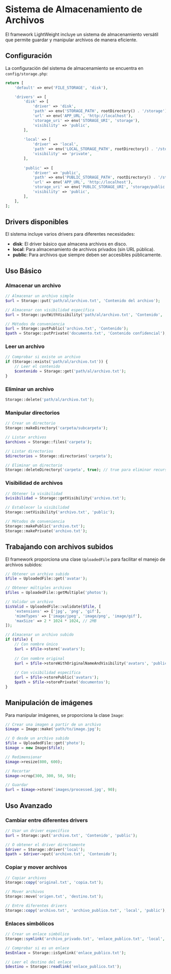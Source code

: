 # Sistema de Almacenamiento de Archivos

El framework LightWeight incluye un sistema de almacenamiento versátil que permite guardar y manipular archivos de manera eficiente.

## Configuración

La configuración del sistema de almacenamiento se encuentra en `config/storage.php`:

```php
return [
    'default' => env('FILE_STORAGE', 'disk'),

    'drivers' => [
        'disk' => [
            'driver' => 'disk',
            'path' => env('STORAGE_PATH', rootDirectory() . '/storage'),
            'url' => env('APP_URL', 'http://localhost'),
            'storage_uri' => env('STORAGE_URI', 'storage'),
            'visibility' => 'public',
        ],
        
        'local' => [
            'driver' => 'local',
            'path' => env('LOCAL_STORAGE_PATH', rootDirectory() . '/storage/app'),
            'visibility' => 'private',
        ],
        
        'public' => [
            'driver' => 'public',
            'path' => env('PUBLIC_STORAGE_PATH', rootDirectory() . '/storage/public'),
            'url' => env('APP_URL', 'http://localhost'),
            'storage_uri' => env('PUBLIC_STORAGE_URI', 'storage/public'),
            'visibility' => 'public',
        ],
    ],
];
```

## Drivers disponibles

El sistema incluye varios drivers para diferentes necesidades:

- **disk**: El driver básico que almacena archivos en disco.
- **local**: Para almacenamiento de archivos privados (sin URL pública).
- **public**: Para archivos que siempre deben ser accesibles públicamente.

## Uso Básico

### Almacenar un archivo

```php
// Almacenar un archivo simple
$url = Storage::put('path/al/archivo.txt', 'Contenido del archivo');

// Almacenar con visibilidad específica
$url = Storage::putWithVisibility('path/al/archivo.txt', 'Contenido', 'private');

// Métodos de conveniencia
$url = Storage::putPublic('archivo.txt', 'Contenido');
$path = Storage::putPrivate('documento.txt', 'Contenido confidencial');
```

### Leer un archivo

```php
// Comprobar si existe un archivo
if (Storage::exists('path/al/archivo.txt')) {
    // Leer el contenido
    $contenido = Storage::get('path/al/archivo.txt');
}
```

### Eliminar un archivo

```php
Storage::delete('path/al/archivo.txt');
```

### Manipular directorios

```php
// Crear un directorio
Storage::makeDirectory('carpeta/subcarpeta');

// Listar archivos
$archivos = Storage::files('carpeta');

// Listar directorios
$directorios = Storage::directories('carpeta');

// Eliminar un directorio
Storage::deleteDirectory('carpeta', true); // true para eliminar recursivamente
```

### Visibilidad de archivos

```php
// Obtener la visibilidad
$visibilidad = Storage::getVisibility('archivo.txt');

// Establecer la visibilidad
Storage::setVisibility('archivo.txt', 'public');

// Métodos de conveniencia
Storage::makePublic('archivo.txt');
Storage::makePrivate('archivo.txt');
```

## Trabajando con archivos subidos

El framework proporciona una clase `UploadedFile` para facilitar el manejo de archivos subidos:

```php
// Obtener un archivo subido
$file = UploadedFile::get('avatar');

// Obtener múltiples archivos
$files = UploadedFile::getMultiple('photos');

// Validar un archivo
$isValid = UploadedFile::validate($file, [
    'extensions' => ['jpg', 'png', 'gif'],
    'mimeTypes' => ['image/jpeg', 'image/png', 'image/gif'],
    'maxSize' => 2 * 1024 * 1024, // 2MB
]);

// Almacenar un archivo subido
if ($file) {
    // Con nombre único
    $url = $file->store('avatars');
    
    // Con nombre original
    $url = $file->storeWithOriginalNameAndVisibility('avatars', 'public');
    
    // Con visibilidad específica
    $url = $file->storePublic('avatars');
    $path = $file->storePrivate('documentos');
}
```

## Manipulación de imágenes

Para manipular imágenes, se proporciona la clase `Image`:

```php
// Crear una imagen a partir de un archivo
$image = Image::make('path/to/image.jpg');

// O desde un archivo subido
$file = UploadedFile::get('photo');
$image = new Image($file);

// Redimensionar
$image->resize(800, 600);

// Recortar
$image->crop(300, 300, 50, 50);

// Guardar
$url = $image->store('images/processed.jpg', 90);
```

## Uso Avanzado

### Cambiar entre diferentes drivers

```php
// Usar un driver específico
$url = Storage::put('archivo.txt', 'Contenido', 'public');

// O obtener el driver directamente
$driver = Storage::driver('local');
$path = $driver->put('archivo.txt', 'Contenido');
```

### Copiar y mover archivos

```php
// Copiar archivos
Storage::copy('original.txt', 'copia.txt');

// Mover archivos
Storage::move('origen.txt', 'destino.txt');

// Entre diferentes drivers
Storage::copy('archivo.txt', 'archivo_publico.txt', 'local', 'public');
```

### Enlaces simbólicos

```php
// Crear un enlace simbólico
Storage::symlink('archivo_privado.txt', 'enlace_publico.txt', 'local', 'public');

// Comprobar si es un enlace
$esEnlace = Storage::isSymlink('enlace_publico.txt');

// Leer el destino del enlace
$destino = Storage::readlink('enlace_publico.txt');
```
